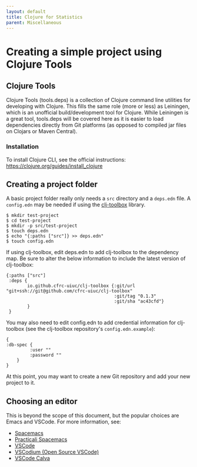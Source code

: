 ```yaml
---
layout: default
title: Clojure for Statistics
parent: Miscellaneous
---
```

# Creating a simple project using Clojure Tools

## Clojure Tools
Clojure Tools (tools.deps) is a collection of Clojure command line utilities for developing with Clojure. This fills the same role (more or less) as Leiningen, which is an unofficial build/development tool for Clojure. While Leiningen is a great tool, tools.deps will be covered here as it is easier to load dependencies directly from Git platforms (as opposed to compiled jar files on Clojars or Maven Central).

### Installation
To install Clojure CLI, see the official instructions: https://clojure.org/guides/install_clojure

## Creating a project folder
A basic project folder really only needs a `src` directory and a `deps.edn` file. A `config.edn` may be needed if using the [clj-toolbox](https://github.com/cfrc-uiuc/clj-toolbox) library.

```
$ mkdir test-project
$ cd test-project
$ mkdir -p src/test-project
$ touch deps.edn
$ echo "{:paths ["src"]} >> deps.edn"
$ touch config.edn
```

If using clj-toolbox, edit deps.edn to add clj-toolbox to the dependency map. Be sure to alter the below information to include the latest version of clj-toolbox:

```
{:paths ["src"]
 :deps {
        io.github.cfrc-uiuc/clj-toolbox {:git/url "git+ssh://git@github.com/cfrc-uiuc/clj-toolbox"
                                         :git/tag "0.1.3"
                                         :git/sha "ac43cfd"}
        }
 }
```

You may also need to edit config.edn to add credential information for clj-toolbox (see the clj-toolbox repository's `config.edn.example`):

```
{
:db-spec {
         :user ""
         :password ""
    }
}
```

At this point, you may want to create a new Git repository and add your new project to it.

## Choosing an editor

This is beyond the scope of this document, but the popular choices are Emacs and VSCode. For more information, see:

- [Spacemacs](https://www.spacemacs.org/)
- [Practicali Spacemacs](https://practical.li/spacemacs/)
- [VSCode](https://code.visualstudio.com/)
- [VSCodium (Open Source VSCode)](https://vscodium.com/)
- [VSCode Calva](https://calva.io/)
